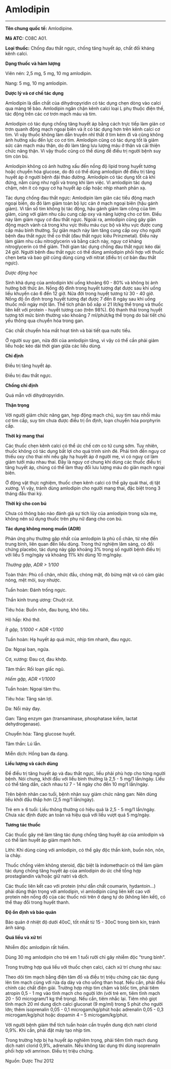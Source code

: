 # Amlodipin

---

**Tên chung quốc tế:** Amlodipine.

**Mã ATC:** C08C A01.

**Loại thuốc:** Chống đau thắt ngực, chống tăng huyết áp, chất đối kháng kênh calci.

**Dạng thuốc và hàm lượng**

Viên nén: 2,5 mg, 5 mg, 10 mg amlodipin.

Nang: 5 mg, 10 mg amlodipin.

**Dược lý và cơ chế tác dụng**

Amlodipin là dẫn chất của dihydropyridin có tác dụng chẹn dòng vào calci qua màng tế bào. Amlodipin ngăn chặn kênh calci loại L phụ thuộc điện thế, tác động trên các cơ trơn mạch máu và tim.

Amlodipin có tác dụng chống tăng huyết áp bằng cách trực tiếp làm giãn cơ trơn quanh động mạch ngoại biên và ít có tác dụng hơn trên kênh calci cơ tim. Vì vậy thuốc không làm dẫn truyền nhĩ thất ở tim kém đi và cũng không ảnh hưởng xấu đến lực co cơ tim. Amlodipin cũng có tác dụng tốt là giảm sức cản mạch máu thận, do đó làm tăng lưu lượng máu ở thận và cải thiện chức năng thận. Vì vậy thuốc cũng có thể dùng để điều trị người bệnh suy tim còn bù.

Amlodipin không có ảnh hưởng xấu đến nồng độ lipid trong huyết tương hoặc chuyển hóa glucose, do đó có thể dùng amlodipin để điều trị tăng huyết áp ở người bệnh đái tháo đường. Amlodipin có tác dụng tốt cả khi đứng, nằm cũng như ngồi và trong khi làm việc. Vì amlodipin tác dụng chậm, nên ít có nguy cơ hạ huyết áp cấp hoặc nhịp nhanh phản xạ.

Tác dụng chống đau thắt ngực: Amlodipin làm giãn các tiểu động mạch ngoại biên, do đó làm giảm toàn bộ lực cản ở mạch ngoại biên (hậu gánh giảm). Vì tần số tim không bị tác động, hậu gánh giảm làm công của tim giảm, cùng với giảm nhu cầu cung cấp oxy và năng lượng cho cơ tim. Điều này làm giảm nguy cơ đau thắt ngực. Ngoài ra, amlodipin cũng gây giãn động mạch vành cả trong khu vực thiếu máu cục bộ và khu vực được cung cấp máu bình thường. Sự giãn mạch này làm tăng cung cấp oxy cho người bệnh đau thắt ngực thể co thắt (đau thắt ngực kiểu Prinzmetal). Điều này làm giảm nhu cầu nitroglycerin và bằng cách này, nguy cơ kháng nitroglycerin có thể giảm. Thời gian tác dụng chống đau thắt ngực kéo dài 24 giờ. Người bệnh đau thắt ngực có thể dùng amlodipin phối hợp với thuốc chẹn beta và bao giờ cũng dùng cùng với nitrat (điều trị cơ bản đau thắt ngực).

_Dược động học_

Sinh khả dụng của amlodipin khi uống khoảng 60 - 80% và không bị ảnh hưởng bởi thức ăn. Nồng độ đỉnh trong huyết tương đạt được sau khi uống liều khuyến cáo 6 đến 12 giờ. Nửa đời trong huyết tương từ 30 - 40 giờ. Nồng độ ổn định trong huyết tương đạt được 7 đến 8 ngày sau khi uống thuốc mỗi ngày một lần. Thể tích phân bố xấp xỉ 21 lít/kg thể trọng và thuốc liên kết với protein - huyết tương cao (trên 98%). Độ thanh thải trong huyết tương tới mức bình thường vào khoảng 7 ml/phút/kg thể trọng do bài tiết chủ yếu thông qua chuyển hóa trong gan.

Các chất chuyển hóa mất hoạt tính và bài tiết qua nước tiểu.

Ở người suy gan, nửa đời của amlodipin tăng, vì vậy có thể cần phải giảm liều hoặc kéo dài thời gian giữa các liều dùng.

**Chỉ định**

Điều trị tăng huyết áp.

Điều trị đau thắt ngực.

**Chống chỉ định**

Quá mẫn với dihydropyridin.

**Thận trọng**

Với người giảm chức năng gan, hẹp động mạch chủ, suy tim sau nhồi máu cơ tim cấp, suy tim chưa được điều trị ổn định, loạn chuyển hóa porphyrin cấp.

**Thời kỳ mang thai**

Các thuốc chẹn kênh calci có thể ức chế cơn co tử cung sớm. Tuy nhiên, thuốc không có tác dụng bất lợi cho quá trình sinh đẻ. Phải tính đến nguy cơ thiếu oxy cho thai nhi nếu gây hạ huyết áp ở người mẹ, vì có nguy cơ làm giảm tưới máu nhau thai. Đây là nguy cơ chung khi dùng các thuốc điều trị tăng huyết áp, chúng có thể làm thay đổi lưu lượng máu do giãn mạch ngoại biên.

Ở động vật thực nghiệm, thuốc chẹn kênh calci có thể gây quái thai, dị tật xương. Vì vậy, tránh dùng amlodipin cho người mang thai, đặc biệt trong 3 tháng đầu thai kỳ.

**Thời kỳ cho con bú**

Chưa có thông báo nào đánh giá sự tích lũy của amlodipin trong sữa mẹ, không nên sử dụng thuốc trên phụ nữ đang cho con bú.

**Tác dụng không mong muốn (ADR)**

Phản ứng phụ thường gặp nhất của amlodipin là phù cổ chân, từ nhẹ đến trung bình, liên quan đến liều dùng. Trong thử nghiệm lâm sàng, có đối chứng placebo, tác dụng này gặp khoảng 3% trong số người bệnh điều trị với liều 5 mg/ngày và khoảng 11% khi dùng 10 mg/ngày.

_Thường gặp, ADR > 1/100_

Toàn thân: Phù cổ chân, nhức đầu, chóng mặt, đỏ bừng mặt và có cảm giác nóng, mệt mỏi, suy nhược.

Tuần hoàn: Đánh trống ngực.

Thần kinh trung ương: Chuột rút.

Tiêu hóa: Buồn nôn, đau bụng, khó tiêu.

Hô hấp: Khó thở.

_Ít gặp, 1/1000 < ADR <1/100_

Tuần hoàn: Hạ huyết áp quá mức, nhịp tim nhanh, đau ngực.

Da: Ngoại ban, ngứa.

Cơ, xương: Đau cơ, đau khớp.

Tâm thần: Rối loạn giấc ngủ.

_Hiếm gặp, ADR <1/1000_

Tuần hoàn: Ngoại tâm thu.

Tiêu hóa: Tăng sản lợi.

Da: Nổi mày đay.

Gan: Tăng enzym gan (transaminase, phosphatase kiềm, lactat dehydrogenase).

Chuyển hóa: Tăng glucose huyết.

Tâm thần: Lú lẫn.

Miễn dịch: Hồng ban đa dạng.

**Liều lượng và cách dùng**

Để điều trị tăng huyết áp và đau thắt ngực, liều phải phù hợp cho từng người bệnh. Nói chung, khởi đầu với liều bình thường là 2,5 - 5 mg/1 lần/ngày. Liều có thể tăng dần, cách nhau từ 7 - 14 ngày cho đến 10 mg/1 lần/ngày.

Trên bệnh nhân cao tuổi, bệnh nhân suy giảm chức năng gan: Nên dùng liều khởi đầu thấp hơn (2,5 mg/1 lần/ngày).

Trẻ em ≥ 6 tuổi: Liều thông thường có hiệu quả là 2,5 - 5 mg/1 lần/ngày. Chưa xác định được an toàn và hiệu quả với liều vượt quá 5 mg/ngày.

**Tương tác thuốc**

Các thuốc gây mê làm tăng tác dụng chống tăng huyết áp của amlodipin và có thể làm huyết áp giảm mạnh hơn.

Lithi: Khi dùng cùng với amlodipin, có thể gây độc thần kinh, buồn nôn, nôn, ỉa chảy.

Thuốc chống viêm không steroid, đặc biệt là indomethacin có thể làm giảm tác dụng chống tăng huyết áp của amlodipin do ức chế tổng hợp prostaglandin và/hoặc giữ natri và dịch.

Các thuốc liên kết cao với protein (như dẫn chất coumarin, hydantoin...) phải dùng thận trọng với amlodipin, vì amlodipin cũng liên kết cao với protein nên nồng độ của các thuốc nói trên ở dạng tự do (không liên kết), có thể thay đổi trong huyết thanh.

**Độ ổn định và bảo quản**

Bảo quản ở nhiệt độ dưới 40oC, tốt nhất từ 15 - 30oC trong bình kín, tránh ánh sáng.

**Quá liều và xử trí**

Nhiễm độc amlodipin rất hiếm.

Dùng 30 mg amlodipin cho trẻ em 1 tuổi rưỡi chỉ gây nhiễm độc "trung bình".

Trong trường hợp quá liều với thuốc chẹn calci, cách xử trí chung như sau:

Theo dõi tim mạch bằng điện tâm đồ và điều trị triệu chứng các tác dụng lên tim mạch cùng với rửa dạ dày và cho uống than hoạt. Nếu cần, phải điều chỉnh các chất điện giải. Trường hợp nhịp tim chậm và blốc tim, phải tiêm atropin 0,5 - 1 mg vào tĩnh mạch cho người lớn (với trẻ em, tiêm tĩnh mạch 20 - 50 microgram/1 kg thể trọng). Nếu cần, tiêm nhắc lại. Tiêm nhỏ giọt tĩnh mạch 20 ml dung dịch calci gluconat (9 mg/ml) trong 5 phút cho người lớn; thêm isoprenalin 0,05 - 0,1 microgam/kg/phút hoặc adrenalin 0,05 - 0,3 microgam/kg/phút hoặc dopamin 4 – 5 microgam/kg/phút.

Với người bệnh giảm thể tích tuần hoàn cần truyền dung dịch natri clorid 0,9%. Khi cần, phải đặt máy tạo nhịp tim.

Trong trường hợp bị hạ huyết áp nghiêm trọng, phải tiêm tĩnh mạch dung dịch natri clorid 0,9%, adrenalin. Nếu không tác dụng thì dùng isoprenalin phối hợp với amrinon. Điều trị triệu chứng.

Nguồn: Dược Thư 2012